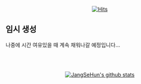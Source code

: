 <div align=center>

  [![Hits](https://hits.seeyoufarm.com/api/count/incr/badge.svg?url=https%3A%2F%2Fgithub.com%2Fwestreed%2Fwestreed%2Fedit%2Fmain%2FREADME.md&count_bg=%23FF0000&title_bg=%23555555&icon=&icon_color=%23E7E7E7&title=hits&edge_flat=false)](https://hits.seeyoufarm.com)<br>

</div>
 
 ## 임시 생성
 
 나중에 시간 여유있을 때 계속 채워나갈 예정입니다...
 
 <br><br>
 <div align=center>
  
 [![JangSeHun's github stats](https://github-readme-stats.vercel.app/api?username=westreed)](https://github.com/anuraghazra/github-readme-stats)
 
 </div>

<!--
**westreed/westreed** is a ✨ _special_ ✨ repository because its `README.md` (this file) appears on your GitHub profile.

Here are some ideas to get you started:

- 🔭 I’m currently working on ...
- 🌱 I’m currently learning ...
- 👯 I’m looking to collaborate on ...
- 🤔 I’m looking for help with ...
- 💬 Ask me about ...
- 📫 How to reach me: ...
- 😄 Pronouns: ...
- ⚡ Fun fact: ...
-->
